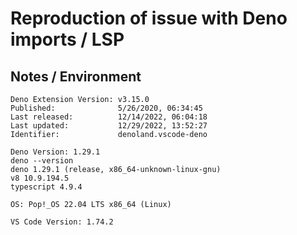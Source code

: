 # Reproduction of issue with Deno imports / LSP

## Notes / Environment

```
Deno Extension Version: v3.15.0
Published:              5/26/2020, 06:34:45
Last released:          12/14/2022, 06:04:18
Last updated:           12/29/2022, 13:52:27
Identifier:             denoland.vscode-deno

Deno Version: 1.29.1
deno --version
deno 1.29.1 (release, x86_64-unknown-linux-gnu)
v8 10.9.194.5
typescript 4.9.4

OS: Pop!_OS 22.04 LTS x86_64 (Linux)

VS Code Version: 1.74.2
```
